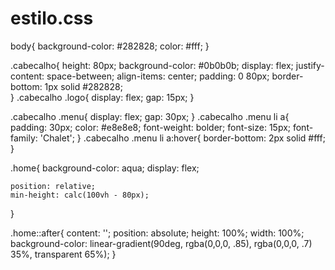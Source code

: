 # estilo.css
body{
    background-color: #282828;
    color: #fff;
}

.cabecalho{
    height: 80px;
    background-color: #0b0b0b;
    display: flex;
    justify-content: space-between;
    align-items: center;
    padding: 0 80px;
    border-bottom: 1px solid #282828;   
}
.cabecalho .logo{
    display: flex;
    gap: 15px;
}

.cabecalho .menu{
    display: flex;
    gap: 30px;
}
.cabecalho .menu li a{
    padding: 30px;
    color: #e8e8e8;
    font-weight: bolder;
    font-size: 15px;
    font-family: 'Chalet';
}
.cabecalho .menu li a:hover{
    border-bottom: 2px solid #fff;
}

.home{
    background-color: aqua;
    display: flex;

    position: relative;
    min-height: calc(100vh - 80px);
}

.home::after{
    content: '';
    position: absolute;
    height: 100%;
    width: 100%;
    background-color: linear-gradient(90deg, rgba(0,0,0, .85), rgba(0,0,0, .7) 35%, transparent 65%);
}
